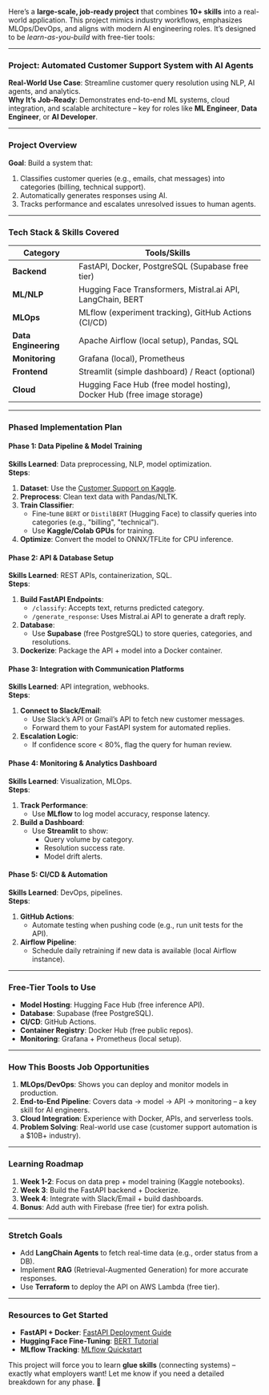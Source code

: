 Here’s a **large-scale, job-ready project** that combines **10+ skills** into a real-world application. This project mimics industry workflows, emphasizes MLOps/DevOps, and aligns with modern AI engineering roles. It’s designed to be *learn-as-you-build* with free-tier tools:

---

### **Project: Automated Customer Support System with AI Agents**  
**Real-World Use Case**: Streamline customer query resolution using NLP, AI agents, and analytics.  
**Why It’s Job-Ready**: Demonstrates end-to-end ML systems, cloud integration, and scalable architecture – key for roles like **ML Engineer**, **Data Engineer**, or **AI Developer**.  

---

### **Project Overview**  
**Goal**: Build a system that:  
1. Classifies customer queries (e.g., emails, chat messages) into categories (billing, technical support).  
2. Automatically generates responses using AI.  
3. Tracks performance and escalates unresolved issues to human agents.  

---

### **Tech Stack & Skills Covered**  
| **Category**         | **Tools/Skills**                                                                 |
|-----------------------|---------------------------------------------------------------------------------|
| **Backend**           | FastAPI, Docker, PostgreSQL (Supabase free tier)                                |
| **ML/NLP**            | Hugging Face Transformers, Mistral.ai API, LangChain, BERT                      |
| **MLOps**             | MLflow (experiment tracking), GitHub Actions (CI/CD)                            |
| **Data Engineering**  | Apache Airflow (local setup), Pandas, SQL                                       |
| **Monitoring**        | Grafana (local), Prometheus                                                     |
| **Frontend**          | Streamlit (simple dashboard) / React (optional)                                 |
| **Cloud**             | Hugging Face Hub (free model hosting), Docker Hub (free image storage)          |

---

### **Phased Implementation Plan**  

#### **Phase 1: Data Pipeline & Model Training**  
**Skills Learned**: Data preprocessing, NLP, model optimization.  
**Steps**:  
1. **Dataset**: Use the [Customer Support on Kaggle](https://www.kaggle.com/datasets/thoughtvector/customer-support-on-twitter).  
2. **Preprocess**: Clean text data with Pandas/NLTK.  
3. **Train Classifier**:  
   - Fine-tune `BERT` or `DistilBERT` (Hugging Face) to classify queries into categories (e.g., "billing", "technical").  
   - Use **Kaggle/Colab GPUs** for training.  
4. **Optimize**: Convert the model to ONNX/TFLite for CPU inference.  

#### **Phase 2: API & Database Setup**  
**Skills Learned**: REST APIs, containerization, SQL.  
**Steps**:  
1. **Build FastAPI Endpoints**:  
   - `/classify`: Accepts text, returns predicted category.  
   - `/generate_response`: Uses Mistral.ai API to generate a draft reply.  
2. **Database**:  
   - Use **Supabase** (free PostgreSQL) to store queries, categories, and resolutions.  
3. **Dockerize**: Package the API + model into a Docker container.  

#### **Phase 3: Integration with Communication Platforms**  
**Skills Learned**: API integration, webhooks.  
**Steps**:  
1. **Connect to Slack/Email**:  
   - Use Slack’s API or Gmail’s API to fetch new customer messages.  
   - Forward them to your FastAPI system for automated replies.  
2. **Escalation Logic**:  
   - If confidence score < 80%, flag the query for human review.  

#### **Phase 4: Monitoring & Analytics Dashboard**  
**Skills Learned**: Visualization, MLOps.  
**Steps**:  
1. **Track Performance**:  
   - Use **MLflow** to log model accuracy, response latency.  
2. **Build a Dashboard**:  
   - Use **Streamlit** to show:  
     - Query volume by category.  
     - Resolution success rate.  
     - Model drift alerts.  

#### **Phase 5: CI/CD & Automation**  
**Skills Learned**: DevOps, pipelines.  
**Steps**:  
1. **GitHub Actions**:  
   - Automate testing when pushing code (e.g., run unit tests for the API).  
2. **Airflow Pipeline**:  
   - Schedule daily retraining if new data is available (local Airflow instance).  

---

### **Free-Tier Tools to Use**  
- **Model Hosting**: Hugging Face Hub (free inference API).  
- **Database**: Supabase (free PostgreSQL).  
- **CI/CD**: GitHub Actions.  
- **Container Registry**: Docker Hub (free public repos).  
- **Monitoring**: Grafana + Prometheus (local setup).  

---

### **How This Boosts Job Opportunities**  
1. **MLOps/DevOps**: Shows you can deploy and monitor models in production.  
2. **End-to-End Pipeline**: Covers data → model → API → monitoring – a key skill for AI engineers.  
3. **Cloud Integration**: Experience with Docker, APIs, and serverless tools.  
4. **Problem Solving**: Real-world use case (customer support automation is a $10B+ industry).  

---

### **Learning Roadmap**  
1. **Week 1-2**: Focus on data prep + model training (Kaggle notebooks).  
2. **Week 3**: Build the FastAPI backend + Dockerize.  
3. **Week 4**: Integrate with Slack/Email + build dashboards.  
4. **Bonus**: Add auth with Firebase (free tier) for extra polish.  

---

### **Stretch Goals**  
- Add **LangChain Agents** to fetch real-time data (e.g., order status from a DB).  
- Implement **RAG** (Retrieval-Augmented Generation) for more accurate responses.  
- Use **Terraform** to deploy the API on AWS Lambda (free tier).  

---

### **Resources to Get Started**  
- **FastAPI + Docker**: [FastAPI Deployment Guide](https://fastapi.tiangolo.com/deployment/docker/)  
- **Hugging Face Fine-Tuning**: [BERT Tutorial](https://huggingface.co/docs/transformers/training)  
- **MLflow Tracking**: [MLflow Quickstart](https://mlflow.org/docs/latest/quickstart.html)  

This project will force you to learn **glue skills** (connecting systems) – exactly what employers want! Let me know if you need a detailed breakdown for any phase. 🚀